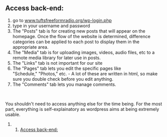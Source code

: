 Access back-end: 
----------------

1.  go to www.tuftsfreeformradio.org/wp-login.php
2.  type in your username and password
3.  The "Posts" tab is for creating new posts that will appear on the
    homepage. Once the flow of the website is determined, difference
    categories can be applied to each post to display them in the
    appropriate area.
4.  The "Media" tab is for uploading images, videos, audio files, etc to
    a remote media library for later use in posts.
5.  The "Links" tab is not important for our site
6.  The "Pages" tab lets you edit the specific pages like
    "Schedule," "Photos," etc. - A lot of these are written in html, so
    make sure you double check before you edit anything.
7.  The "Comments" tab lets you manage comments.

 

You shouldn't need to access anything else for the time being. For the
most part, everything is self-explainatory as wordpress aims at being
extremely usable.

1.  1. [Access back-end:](#Access_back-end:)


